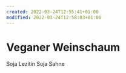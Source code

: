 ```yaml
---
created: 2022-03-24T12:55:41+01:00
modified: 2022-03-24T12:58:03+01:00
---
```


# Veganer Weinschaum

Soja Lezitin
Soja Sahne
